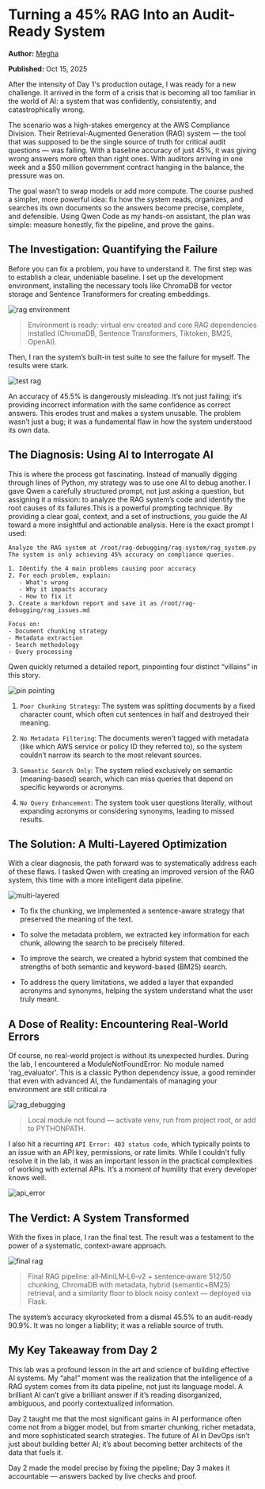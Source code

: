 # Turning a 45% RAG Into an Audit-Ready System

**Author:** [Megha](https://www.linkedin.com/in/megha-7aa3a0203/)

**Published:** Oct 15, 2025

After the intensity of Day 1's production outage, I was ready for a new challenge. It arrived in the form of a crisis that is becoming all too familiar in the world of AI: a system that was confidently, consistently, and catastrophically wrong.

The scenario was a high-stakes emergency at the AWS Compliance Division. Their Retrieval-Augmented Generation (RAG) system — the tool that was supposed to be the single source of truth for critical audit questions — was failing. With a baseline accuracy of just 45%, it was giving wrong answers more often than right ones. With auditors arriving in one week and a $50 million government contract hanging in the balance, the pressure was on.

The goal wasn’t to swap models or add more compute. The course pushed a simpler, more powerful idea: fix how the system reads, organizes, and searches its own documents so the answers become precise, complete, and defensible. Using Qwen Code as my hands-on assistant, the plan was simple: measure honestly, fix the pipeline, and prove the gains.

## The Investigation: Quantifying the Failure

Before you can fix a problem, you have to understand it. The first step was to establish a clear, undeniable baseline. I set up the development environment, installing the necessary tools like ChromaDB for vector storage and Sentence Transformers for creating embeddings.

![rag environment](./images/rag_env.webp)

> Environment is ready: virtual env created and core RAG dependencies installed (ChromaDB, Sentence Transformers, Tiktoken, BM25, OpenAI).

Then, I ran the system’s built-in test suite to see the failure for myself. The results were stark.

![test rag](./images/test_rag.webp)

An accuracy of 45.5% is dangerously misleading. It’s not just failing; it’s providing incorrect information with the same confidence as correct answers. This erodes trust and makes a system unusable. The problem wasn’t just a bug; it was a fundamental flaw in how the system understood its own data.

## The Diagnosis: Using AI to Interrogate AI

This is where the process got fascinating. Instead of manually digging through lines of Python, my strategy was to use one AI to debug another. I gave Qwen a carefully structured prompt, not just asking a question, but assigning it a mission: to analyze the RAG system’s code and identify the root causes of its failures.This is a powerful prompting technique. By providing a clear goal, context, and a set of instructions, you guide the AI toward a more insightful and actionable analysis. Here is the exact prompt I used:

```
Analyze the RAG system at /root/rag-debugging/rag-system/rag_system.py
The system is only achieving 45% accuracy on compliance queries.

1. Identify the 4 main problems causing poor accuracy
2. For each problem, explain:
   - What's wrong
   - Why it impacts accuracy
   - How to fix it
3. Create a markdown report and save it as /root/rag-debugging/rag_issues.md

Focus on:
- Document chunking strategy
- Metadata extraction
- Search methodology
- Query processing
```

Qwen quickly returned a detailed report, pinpointing four distinct “villains” in this story.

![pin pointing](./images/pin_point.webp)

1. `Poor Chunking Strategy`: The system was splitting documents by a fixed character count, which often cut sentences in half and destroyed their meaning.

2. `No Metadata Filtering`: The documents weren’t tagged with metadata (like which AWS service or policy ID they referred to), so the system couldn’t narrow its search to the most relevant sources.

3. `Semantic Search Only`: The system relied exclusively on semantic (meaning-based) search, which can miss queries that depend on specific keywords or acronyms.

4. `No Query Enhancement`: The system took user questions literally, without expanding acronyms or considering synonyms, leading to missed results.

## The Solution: A Multi-Layered Optimization

With a clear diagnosis, the path forward was to systematically address each of these flaws. I tasked Qwen with creating an improved version of the RAG system, this time with a more intelligent data pipeline.

![multi-layered](./images/multi_layered.webp)

- To fix the chunking, we implemented a sentence-aware strategy that preserved the meaning of the text.

- To solve the metadata problem, we extracted key information for each chunk, allowing the search to be precisely filtered.

- To improve the search, we created a hybrid system that combined the strengths of both semantic and keyword-based (BM25) search.

- To address the query limitations, we added a layer that expanded acronyms and synonyms, helping the system understand what the user truly meant.

## A Dose of Reality: Encountering Real-World Errors

Of course, no real-world project is without its unexpected hurdles. During the lab, I encountered a ModuleNotFoundError: No module named 'rag_evaluator'. This is a classic Python dependency issue, a good reminder that even with advanced AI, the fundamentals of managing your environment are still critical.​ra

![rag_debugging](./images/rag_debugging.webp)

> Local module not found — activate venv, run from project root, or add to PYTHONPATH.

I also hit a recurring `API Error: 403 status code`, which typically points to an issue with an API key, permissions, or rate limits. While I couldn't fully resolve it in the lab, it was an important lesson in the practical complexities of working with external APIs. It’s a moment of humility that every developer knows well.

![api_error](./images/api_error.webp)

## The Verdict: A System Transformed

With the fixes in place, I ran the final test. The result was a testament to the power of a systematic, context-aware approach.

![final rag](./images/final_rag.webp)

> Final RAG pipeline: all‑MiniLM‑L6‑v2 + sentence‑aware 512/50 chunking, ChromaDB with metadata, hybrid (semantic+BM25) retrieval, and a similarity floor to block noisy context — deployed via Flask.

The system’s accuracy skyrocketed from a dismal 45.5% to an audit-ready 90.9%. It was no longer a liability; it was a reliable source of truth.

## My Key Takeaway from Day 2

This lab was a profound lesson in the art and science of building effective AI systems. My “aha!” moment was the realization that the intelligence of a RAG system comes from its data pipeline, not just its language model. A brilliant AI can’t give a brilliant answer if it’s reading disorganized, ambiguous, and poorly contextualized information.

Day 2 taught me that the most significant gains in AI performance often come not from a bigger model, but from smarter chunking, richer metadata, and more sophisticated search strategies. The future of AI in DevOps isn’t just about building better AI; it’s about becoming better architects of the data that fuels it.

Day 2 made the model precise by fixing the pipeline; Day 3 makes it accountable — answers backed by live checks and proof.
